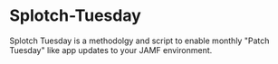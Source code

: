 # Splotch-Tuesday


Splotch Tuesday is a methodolgy and script to enable monthly "Patch Tuesday" like app updates to your JAMF environment. 
